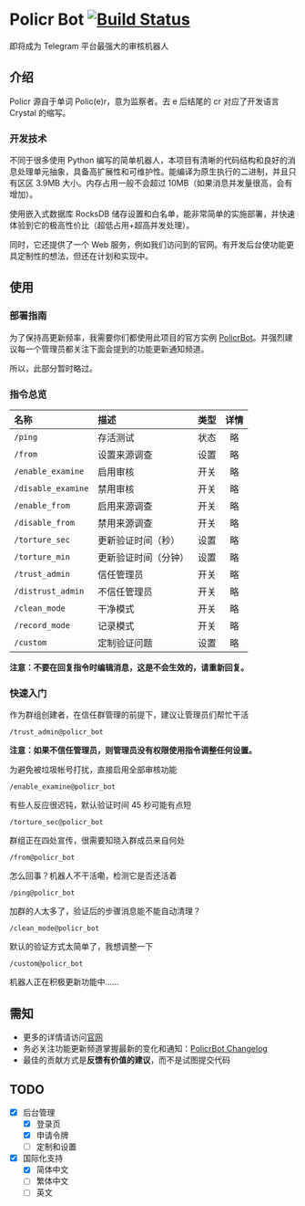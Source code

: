 # Policr Bot [![Build Status](https://github-ci.bluerain.io/api/badges/Hentioe/policr/status.svg)](https://github-ci.bluerain.io/Hentioe/policr)

即将成为 Telegram 平台最强大的审核机器人

## 介绍

Policr 源自于单词 Polic(e)r，意为监察者。去 e 后结尾的 cr 对应了开发语言 Crystal 的缩写。

### 开发技术

不同于很多使用 Python 编写的简单机器人，本项目有清晰的代码结构和良好的消息处理单元抽象，具备高扩展性和可维护性。能编译为原生执行的二进制，并且只有区区 3.9MB 大小。内存占用一般不会超过 10MB（如果消息并发量很高，会有增加）。

使用嵌入式数据库 RocksDB 储存设置和白名单，能非常简单的实施部署，并快速体验到它的极高性价比（超低占用+超高并发处理）。

同时，它还提供了一个 Web 服务，例如我们访问到的官网。有开发后台使功能更具定制性的想法，但还在计划和实现中。

## 使用

### 部署指南

为了保持高更新频率，我需要你们都使用此项目的官方实例 [PolicrBot](https://t.me/policr_bot)。并强烈建议每一个管理员都关注下面会提到的功能更新通知频道。

所以，此部分暂时略过。

### 指令总览

| 名称               | 描述                 | 类型 | 详情 |
| :----------------- | :------------------- | :--: | :--: |
| `/ping`            | 存活测试             | 状态 |  略  |
| `/from`            | 设置来源调查         | 设置 |  略  |
| `/enable_examine`  | 启用审核             | 开关 |  略  |
| `/disable_examine` | 禁用审核             | 开关 |  略  |
| `/enable_from`     | 启用来源调查         | 开关 |  略  |
| `/disable_from`    | 禁用来源调查         | 开关 |  略  |
| `/torture_sec`     | 更新验证时间（秒）   | 设置 |  略  |
| `/torture_min`     | 更新验证时间（分钟） | 设置 |  略  |
| `/trust_admin`     | 信任管理员           | 开关 |  略  |
| `/distrust_admin`  | 不信任管理员         | 开关 |  略  |
| `/clean_mode`      | 干净模式             | 开关 |  略  |
| `/record_mode`     | 记录模式             | 开关 |  略  |
| `/custom`          | 定制验证问题         | 设置 |  略  |

**注意：不要在回复指令时编辑消息，这是不会生效的，请重新回复。**

### 快速入门

作为群组创建者，在信任群管理的前提下，建议让管理员们帮忙干活

```
/trust_admin@policr_bot
```

**注意：如果不信任管理员，则管理员没有权限使用指令调整任何设置。**

为避免被垃圾帐号打扰，直接启用全部审核功能

```
/enable_examine@policr_bot
```

有些人反应很迟钝，默认验证时间 45 秒可能有点短

```
/torture_sec@policr_bot
```

群组正在四处宣传，很需要知晓入群成员来自何处

```
/from@policr_bot
```

怎么回事？机器人不干活嘞，检测它是否还活着

```
/ping@policr_bot
```

加群的人太多了，验证后的步骤消息能不能自动清理？

```
/clean_mode@policr_bot
```

默认的验证方式太简单了，我想调整一下

```
/custom@policr_bot
```

机器人正在积极更新功能中……

## 需知

- 更多的详情请访问[官网](https://policr.bluerain.io)
- 务必关注功能更新频道掌握最新的变化和通知：[PolicrBot Changelog](https://t.me/policr_changelog)
- 最佳的贡献方式是**反馈有价值的建议**，而不是试图提交代码

## TODO

- [x] 后台管理
  - [x] 登录页
  - [x] 申请令牌
  - [ ] 定制和设置
- [x] 国际化支持
  - [x] 简体中文
  - [ ] 繁体中文
  - [ ] 英文
